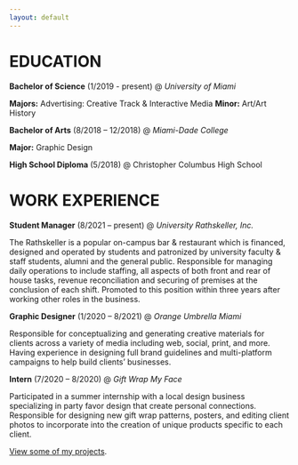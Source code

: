```yaml
---
layout: default
---
```


# EDUCATION

**Bachelor of Science** (1/2019 - present) @ _University of Miami_

**Majors:** Advertising: Creative Track & Interactive Media
**Minor:** Art/Art History


**Bachelor of Arts** (8/2018 – 12/2018) @ _Miami-Dade College_

**Major:** Graphic Design

**High School Diploma** (5/2018) @ Christopher Columbus High School

# WORK EXPERIENCE

**Student Manager** (8/2021 – present) @ _University Rathskeller, Inc._

The Rathskeller is a popular on-campus bar & restaurant which is financed, designed and operated by students and patronized by university faculty & staff students, alumni and the general public. Responsible for managing daily operations to include staffing, all aspects of both front and rear of house tasks, revenue reconciliation and securing of premises at the conclusion of each shift. Promoted to this position within three years after working other roles in the business.


**Graphic Designer** (1/2020 – 8/2021) @ _Orange Umbrella Miami_

Responsible for conceptualizing and generating creative materials for clients across a variety of media including web, social, print, and more. Having experience in designing full brand guidelines and multi-platform campaigns to help build clients’ businesses.


**Intern** (7/2020 – 8/2020) @ _Gift Wrap My Face_

Participated in a summer internship with a local design business specializing in party favor design that create personal connections. Responsible for designing new gift wrap patterns, posters, and editing client photos to incorporate into the creation of unique products specific to each client.

[View some of my projects](./another-page.html).

<!-- ORG TEXT: -->
<!-- Text can be **bold**, _italic_, or ~~strikethrough~~.

[Link to another page](./another-page.html).

There should be whitespace between paragraphs.

There should be whitespace between paragraphs. We recommend including a README, or a file with information about your project.

# Header 1

This is a normal paragraph following a header. GitHub is a code hosting platform for version control and collaboration. It lets you and others work together on projects from anywhere.

## Header 2

> This is a blockquote following a header.
>
> When something is important enough, you do it even if the odds are not in your favor.

### Header 3

```js
// Javascript code with syntax highlighting.
var fun = function lang(l) {
  dateformat.i18n = require('./lang/' + l)
  return true;
}
```

```ruby
# Ruby code with syntax highlighting
GitHubPages::Dependencies.gems.each do |gem, version|
  s.add_dependency(gem, "= #{version}")
end
```

#### Header 4

*   This is an unordered list following a header.
*   This is an unordered list following a header.
*   This is an unordered list following a header.

##### Header 5

1.  This is an ordered list following a header.
2.  This is an ordered list following a header.
3.  This is an ordered list following a header.

###### Header 6

| head1        | head two          | three |
|:-------------|:------------------|:------|
| ok           | good swedish fish | nice  |
| out of stock | good and plenty   | nice  |
| ok           | good `oreos`      | hmm   |
| ok           | good `zoute` drop | yumm  |

### There's a horizontal rule below this.

* * *

### Here is an unordered list:

*   Item foo
*   Item bar
*   Item baz
*   Item zip

### And an ordered list:

1.  Item one
1.  Item two
1.  Item three
1.  Item four

### And a nested list:

- level 1 item
  - level 2 item
  - level 2 item
    - level 3 item
    - level 3 item
- level 1 item
  - level 2 item
  - level 2 item
  - level 2 item
- level 1 item
  - level 2 item
  - level 2 item
- level 1 item

### Small image

![Octocat](https://github.githubassets.com/images/icons/emoji/octocat.png)

### Large image

![Branching](https://guides.github.com/activities/hello-world/branching.png)


### Definition lists can be used with HTML syntax.

<dl>
<dt>Name</dt>
<dd>Godzilla</dd>
<dt>Born</dt>
<dd>1952</dd>
<dt>Birthplace</dt>
<dd>Japan</dd>
<dt>Color</dt>
<dd>Green</dd>
</dl>

```
Long, single-line code blocks should not wrap. They should horizontally scroll if they are too long. This line should be long enough to demonstrate this.
```

```
The final element.
``` -->
